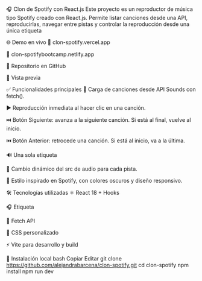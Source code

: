 🎧 Clon de Spotify con React.js
Este proyecto es un reproductor de música tipo Spotify creado con React.js. Permite listar canciones desde una API, reproducirlas, navegar entre pistas y controlar la reproducción desde una única etiqueta <audio>. Ideal para practicar manejo de APIs, useRef, y lógica de reproducción de audio en React.

🌐 Demo en vivo
🔗 clon-spotify.vercel.app

🔗 clon-spotifybootcamp.netlify.app

📁 Repositorio en GitHub

📸 Vista previa


✅ Funcionalidades principales
🔁 Carga de canciones desde API Sounds con fetch().

▶️ Reproducción inmediata al hacer clic en una canción.

⏭️ Botón Siguiente: avanza a la siguiente canción. Si está al final, vuelve al inicio.

⏮️ Botón Anterior: retrocede una canción. Si está al inicio, va a la última.

🔊 Una sola etiqueta <audio> en todo el proyecto, controlada con ref.

🔂 Cambio dinámico del src de audio para cada pista.

💚 Estilo inspirado en Spotify, con colores oscuros y diseño responsivo.

🛠️ Tecnologías utilizadas
⚛️ React 18 + Hooks

🎧 Etiqueta <audio> controlada con useRef

📡 Fetch API

🎨 CSS personalizado

⚡ Vite para desarrollo y build

🚀 Instalación local
bash
Copiar
Editar
git clone https://github.com/alejandrabarcena/clon-spotify.git
cd clon-spotify
npm install
npm run dev
